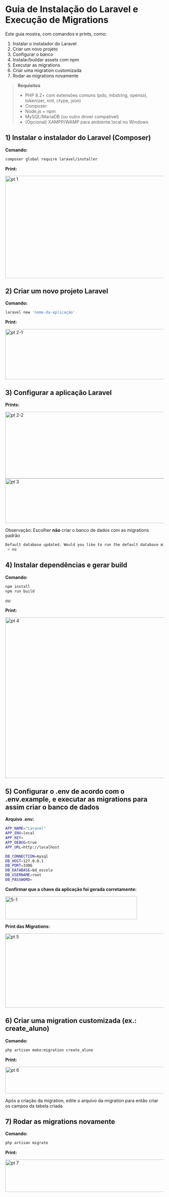 # Guia de Instalação do Laravel e Execução de Migrations

Este guia mostra, com comandos e prints, como:
1. Instalar o instalador do Laravel
2. Criar um novo projeto
3. Configurar o banco
4. Instalar/buildar assets com npm
5. Executar as migrations
6. Criar uma migration customizada
7. Rodar as migrations novamente

> **Requisitos**
> - PHP 8.2+ com extensões comuns (pdo, mbstring, openssl, tokenizer, xml, ctype, json)  
> - Composer  
> - Node.js + npm  
> - MySQL/MariaDB (ou outro driver compatível)  
> - (Opcional) XAMPP/WAMP para ambiente local no Windows

## 1) Instalar o instalador do Laravel (Composer)

**Comando:**
```bash
composer global require laravel/installer
```

**Print:**

<img width="1150" height="325" alt="pt 1" src="https://github.com/user-attachments/assets/ecea0411-ee2e-486b-aad9-ec42effc6af2" />

 
## 2) Criar um novo projeto Laravel

**Comando:**
```bash
laravel new 'nome-da-aplicação'
```

**Print:**

<img width="547" height="160" alt="pt 2-1" src="https://github.com/user-attachments/assets/8f22be35-743a-47b3-a9df-70d932b46a9c" />



## 3) Configurar a aplicação Laravel

**Prints:**

<img width="547" height="212" alt="pt 2-2" src="https://github.com/user-attachments/assets/4e9fc516-1774-40a3-bc51-fcf276471f71" />


<img width="635" height="142" alt="pt 3" src="https://github.com/user-attachments/assets/5505ab62-43d1-4231-9bd8-903031aa0e4b" />




Observação: Escolher **não** criar o banco de dados com as migrations padrão
```bash
Default database updated. Would you like to run the default database migrations? (yes/no) [yes]:
 > no
```


## 4) Instalar dependências e gerar build

**Comando:**
```bash
npm install
npm run build
```

*ou*

**Print:**

<img width="726" height="511" alt="pt 4" src="https://github.com/user-attachments/assets/e790e87b-d99a-4d65-bdf2-8a01a584ac2c" />



## 5) Configurar o .env de acordo com o .env.example, e executar as migrations para assim criar o banco de dados

**Arquivo .env:**
```bash
APP_NAME="Laravel"
APP_ENV=local
APP_KEY=
APP_DEBUG=true
APP_URL=http://localhost

DB_CONNECTION=mysql
DB_HOST=127.0.0.1
DB_PORT=3306
DB_DATABASE=bd_escola
DB_USERNAME=root
DB_PASSWORD=
```

**Confirmar que a chave da aplicação foi gerada corretamente:**

<img width="419" height="73" alt="5-1" src="https://github.com/user-attachments/assets/86d16c83-772e-4055-9e57-af7346612dcc" />


**Print das Migrations:**

<img width="619" height="236" alt="pt 5" src="https://github.com/user-attachments/assets/fc6b9f9e-0bba-4329-9dff-c0a2d966539c" />


## 6) Criar uma migration customizada (ex.: create_aluno)

**Comando:**
```bash
php artisan make:migration create_aluno
```

**Print:**

<img width="1004" height="85" alt="pt 6" src="https://github.com/user-attachments/assets/373a7432-0c7b-443a-b143-92bd24955781" />


Após a criação da migration, edite o arquivo da migration para então criar os campos da tabela criada



## 7) Rodar as migrations novamente

**Comando:**
```bash
php artisan migrate
```

**Print:**

<img width="594" height="103" alt="pt 7" src="https://github.com/user-attachments/assets/08d1bd42-33b5-48c2-b661-f01f98fe9332" />

